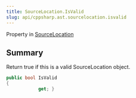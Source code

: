 ```yaml
---
title: SourceLocation.IsValid
slug: api/cppsharp.ast.sourcelocation.isvalid
---
```

Property in [SourceLocation](/api/cppsharp/ast/sourcelocation)

## Summary


Return true if this is a valid SourceLocation object.


```csharp
public bool IsValid
{
            get; }
```

